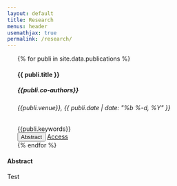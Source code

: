 ```yaml
---
layout: default
title: Research
menus: header
usemathjax: true
permalink: /research/
---
```

<!--<script src="load-mathjax.js" async></script>-->
  <script>
    function changeAbstract(text) {
      document.getElementById('abstractCard').setAttribute('style', 'white-space: pre-line;');
      document.getElementById('abstractCard').textContent = text;
    }
  </script>
  
 <div class="container-fluid">
 <div class="row" id="blog-posts-container">      
      <div class="col-6">
              <ul>
                  {% for publi in site.data.publications %}
                  <div class="card blog-post">
                      <!--<img class="card-img-top" src="{{site.url}}{{site.baseurl}}{{ publi.thumbnail }}">-->
                      <div class="card-body center">
                          <!-- <img src="{{site.url}}{{site.baseurl}}/assets/img/{{ site.author_logo }}" class="author-profile-img"> -->
                          <h4 class="card-title">{{ publi.title }}</h4>
                          <h5> {{publi.co-authors}} </h5>
                          <h6 class="card-subtitle mb-2 text-muted">{{publi.venue}}, {{ publi.date | date: "%b %-d, %Y" }}</h6>  
                          <h7> {{publi.keywords}} </h7>
                          <div>
                              <button class="btn btn-dark btn-lg" onclick="changeAbstract('{{publi.summary}}')">Abstract</button>
                              <a href="{{ publi.doi | prepend: site.baseurl }}" rel="noopener noreferrer" target=_blank data-disqus-identifier="{{ publi.url }}" class="btn btn-dark btn-lg">Access</a>
                              <span class="disqus-comment-count" data-disqus-identifier="{{ publi.url }}"></span>
                          </div>
                      </div>
                  </div>
                  {% endfor %}
              </ul>
       </div>
       <div class="col-6">
              <div class="card blog-post">
                 <h4 class="card-title">Abstract</h4>
                 <div id='abstractCard'> Test</div>
              </div>
       </div>
        <!--<div class="row center">
          {% if paginator.total_pages > 1 %}
            <ul class="pagination pagination-sm">
              {% if paginator.previous_page %}
                <li class="pagination-link"><a href="{{ paginator.previous_page_path | prepend: site.baseurl | replace: '//', '/' }}">&laquo;</a></li>
              {% else %}
                <li class="pagination-link disabled"><span aria-hidden="true">&laquo;</span></li>
              {% endif %}

              <li class="pagination-link" ><a href="/research">First</a></li>

              {% for page in (1..paginator.total_pages) %}
                {% if page == paginator.page %}
                  <li class="active pagination-link"><a>{{ page }}<span class="sr-only">(current)</span></a></li>
                {% elsif page == 1 %}
                  <li class="pagination-link"><a href="/research">{{ page }}</a></li>
                {% else %}
                  <li class="pagination-link"><a href="{{ site.paginate_path | prepend: site.baseurl | replace: '//', '/' | replace: ':num', page }}">{{ page }}</a></li>
                {% endif %}
              {% endfor %}

              <li class="pagination-link"><a href="/research/page/{{ paginator.total_pages }}/#/">Last</a></li>

              {% if paginator.next_page %}
                <li class="pagination-link"><a href="{{ paginator.next_page_path | prepend: site.baseurl | replace: '//', '/' }}">&raquo;</a></li>
              {% else %}
                <li class="disabled pagination-link"><span>&raquo;</span></li>
              {% endif %}
            </ul>
          {% endif %}
      </div>

    </div>
    {%- include blog_sidebar.html -%}-->
</div>
 </div>


